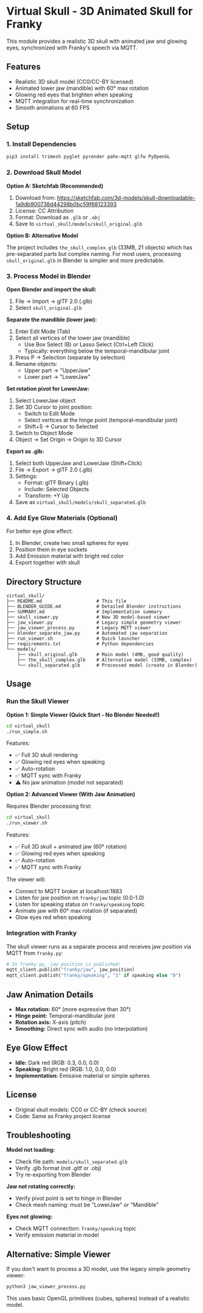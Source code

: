 # Virtual Skull - 3D Animated Skull for Franky

This module provides a realistic 3D skull with animated jaw and glowing eyes, synchronized with Franky's speech via MQTT.

## Features

- Realistic 3D skull model (CC0/CC-BY licensed)
- Animated lower jaw (mandible) with 60° max rotation
- Glowing red eyes that brighten when speaking
- MQTT integration for real-time synchronization
- Smooth animations at 60 FPS

## Setup

### 1. Install Dependencies

```bash
pip3 install trimesh pyglet pyrender paho-mqtt glfw PyOpenGL
```

### 2. Download Skull Model

**Option A: Sketchfab (Recommended)**

1. Download from: https://sketchfab.com/3d-models/skull-downloadable-1a9db900738d44298b0bc59f68123393
2. License: CC Attribution
3. Format: Download as `.glb` or `.obj`
4. Save to `virtual_skull/models/skull_original.glb`

**Option B: Alternative Model**

The project includes `the_skull_complex.glb` (33MB, 21 objects) which has pre-separated parts but complex naming. For most users, processing `skull_original.glb` in Blender is simpler and more predictable.

### 3. Process Model in Blender

**Open Blender and import the skull:**

1. File → Import → glTF 2.0 (.glb)
2. Select `skull_original.glb`

**Separate the mandible (lower jaw):**

1. Enter Edit Mode (Tab)
2. Select all vertices of the lower jaw (mandible)
   - Use Box Select (B) or Lasso Select (Ctrl+Left Click)
   - Typically: everything below the temporal-mandibular joint
3. Press P → Selection (separate by selection)
4. Rename objects:
   - Upper part → "UpperJaw"
   - Lower part → "LowerJaw"

**Set rotation pivot for LowerJaw:**

1. Select LowerJaw object
2. Set 3D Cursor to joint position:
   - Switch to Edit Mode
   - Select vertices at the hinge point (temporal-mandibular joint)
   - Shift+S → Cursor to Selected
3. Switch to Object Mode
4. Object → Set Origin → Origin to 3D Cursor

**Export as .glb:**

1. Select both UpperJaw and LowerJaw (Shift+Click)
2. File → Export → glTF 2.0 (.glb)
3. Settings:
   - Format: glTF Binary (.glb)
   - Include: Selected Objects
   - Transform: +Y Up
4. Save as `virtual_skull/models/skull_separated.glb`

### 4. Add Eye Glow Materials (Optional)

For better eye glow effect:

1. In Blender, create two small spheres for eyes
2. Position them in eye sockets
3. Add Emission material with bright red color
4. Export together with skull

## Directory Structure

```
virtual_skull/
├── README.md                    # This file
├── BLENDER_GUIDE.md             # Detailed Blender instructions
├── SUMMARY.md                   # Implementation summary
├── skull_viewer.py              # New 3D model-based viewer
├── jaw_viewer.py                # Legacy simple geometry viewer
├── jaw_viewer_process.py        # Legacy MQTT viewer
├── blender_separate_jaw.py      # Automated jaw separation
├── run_viewer.sh                # Quick launcher
├── requirements.txt             # Python dependencies
└── models/
    ├── skull_original.glb       # Main model (4MB, good quality)
    ├── the_skull_complex.glb    # Alternative model (33MB, complex)
    └── skull_separated.glb      # Processed model (create in Blender)
```

## Usage

### Run the Skull Viewer

**Option 1: Simple Viewer (Quick Start - No Blender Needed!)**

```bash
cd virtual_skull
./run_simple.sh
```

Features:
- ✅ Full 3D skull rendering
- ✅ Glowing red eyes when speaking
- ✅ Auto-rotation
- ✅ MQTT sync with Franky
- ⚠️ No jaw animation (model not separated)

**Option 2: Advanced Viewer (With Jaw Animation)**

Requires Blender processing first:

```bash
cd virtual_skull
./run_viewer.sh
```

Features:
- ✅ Full 3D skull + animated jaw (60° rotation)
- ✅ Glowing red eyes when speaking
- ✅ Auto-rotation
- ✅ MQTT sync with Franky

The viewer will:
- Connect to MQTT broker at localhost:1883
- Listen for jaw position on `franky/jaw` topic (0.0-1.0)
- Listen for speaking status on `franky/speaking` topic
- Animate jaw with 60° max rotation (if separated)
- Glow eyes red when speaking

### Integration with Franky

The skull viewer runs as a separate process and receives jaw position via MQTT from `franky.py`:

```python
# In franky.py, jaw position is published:
mqtt_client.publish("franky/jaw", jaw_position)
mqtt_client.publish("franky/speaking", "1" if speaking else "0")
```

## Jaw Animation Details

- **Max rotation:** 60° (more expressive than 30°)
- **Hinge point:** Temporal-mandibular joint
- **Rotation axis:** X-axis (pitch)
- **Smoothing:** Direct sync with audio (no interpolation)

## Eye Glow Effect

- **Idle:** Dark red (RGB: 0.3, 0.0, 0.0)
- **Speaking:** Bright red (RGB: 1.0, 0.0, 0.0)
- **Implementation:** Emissive material or simple spheres

## License

- Original skull models: CC0 or CC-BY (check source)
- Code: Same as Franky project license

## Troubleshooting

**Model not loading:**
- Check file path: `models/skull_separated.glb`
- Verify .glb format (not .gltf or .obj)
- Try re-exporting from Blender

**Jaw not rotating correctly:**
- Verify pivot point is set to hinge in Blender
- Check mesh naming: must be "LowerJaw" or "Mandible"

**Eyes not glowing:**
- Check MQTT connection: `franky/speaking` topic
- Verify emission material in model

## Alternative: Simple Viewer

If you don't want to process a 3D model, use the legacy simple geometry viewer:

```bash
python3 jaw_viewer_process.py
```

This uses basic OpenGL primitives (cubes, spheres) instead of a realistic model.